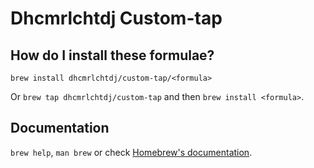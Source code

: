 # Dhcmrlchtdj Custom-tap

## How do I install these formulae?
`brew install dhcmrlchtdj/custom-tap/<formula>`

Or `brew tap dhcmrlchtdj/custom-tap` and then `brew install <formula>`.

## Documentation
`brew help`, `man brew` or check [Homebrew's documentation](https://docs.brew.sh).
